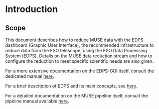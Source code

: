 # Introduction

## Scope

This document describes how to reduce MUSE data with the EDPS dashboard (Graphic User
Interface), the recommended infrastructure to reduce data from the ESO
telescope, using the ESO Data Processing System (EDPS).
Details on the MUSE data reduction stream and how to configure the reduction to meet 
specific scientific needs are also given.

For a more extensive documentation on the EDPS-GUI itself, consult the dedicated manual [here](../edpsgui/index).

For a brief description of EDPS and its main concepts, see [here](../edpsgui/intro.md/#what_is_edps).

For a detailed documentation on the MUSE pipeline itself, consult the pipeline manual available [here](https://ftp.eso.org/pub/dfs/pipelines/instruments/muse/muse-pipeline-manual-2.10.16.pdf).

